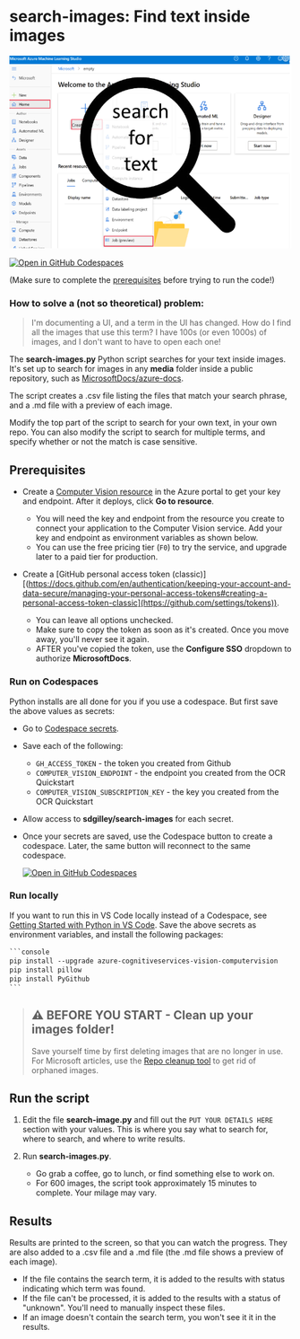 # search-images: Find text inside images

![search-images](media/search-for-text.png)

[![Open in GitHub Codespaces](https://github.com/codespaces/badge.svg)](https://codespaces.new/sdgilley/search-images?quickstart=1)

(Make sure to complete the [prerequisites](#prerequisites) before trying to run the code!)

### How to solve a (not so theoretical) problem:

> I'm documenting a UI, and a term in the UI has changed.  How do I find all the images that use this term?  I have 100s (or even 1000s) of images, and I don't want to have to open each one!

The **search-images.py** Python script searches for your text inside images. It's set up to search for images in any **media** folder inside a public repository, such as [MicrosoftDocs/azure-docs](https://github.com/MicrosoftDocs/azure-docs).  

The script creates a .csv file listing the files that match your search phrase, and a .md file with a preview of each image.

Modify the top part of the script to search for your own text, in your own repo.  You can also modify the script to search for multiple terms, and specify whether or not the match is case sensitive.


## Prerequisites

* Create a [Computer Vision resource](https://portal.azure.com/#create/Microsoft.CognitiveServicesComputerVision) in the Azure portal to get your key and endpoint. After it deploys, click **Go to resource**.

    * You will need the key and endpoint from the resource you create to connect your application to the Computer Vision service. Add your key and endpoint as environment variables as shown below.
    * You can use the free pricing tier (`F0`) to try the service, and upgrade later to a paid tier for production.

* Create a [GitHub personal access token (classic)][(https://docs.github.com/en/authentication/keeping-your-account-and-data-secure/managing-your-personal-access-tokens#creating-a-personal-access-token-classic](https://github.com/settings/tokens)).

    * You can leave all options unchecked.
    * Make sure to copy the token as soon as it's created.  Once you move away, you'll never see it again.
    * AFTER you've copied the token, use the **Configure SSO** dropdown to authorize **MicrosoftDocs**.

### Run on Codespaces

Python installs are all done for you if you use a codespace.  But first save the above values as secrets:
* Go to [Codespace secrets](https://github.com/settings/codespaces).
* Save each of the following:  
    * `GH_ACCESS_TOKEN` - the token you created from Github
    * `COMPUTER_VISION_ENDPOINT` - the endpoint you created from the OCR Quickstart
    * `COMPUTER_VISION_SUBSCRIPTION_KEY` - the key you created from the OCR Quickstart
 * Allow access to **sdgilley/search-images** for each secret.
 * Once your secrets are saved, use the Codespace button to create a codespace.  Later, the same button will reconnect to the same codespace.

    [![Open in GitHub Codespaces](https://github.com/codespaces/badge.svg)](https://codespaces.new/sdgilley/search-images?quickstart=1)

### Run locally

If you want to run this in VS Code locally instead of a Codespace, see [Getting Started with Python in VS Code](https://code.visualstudio.com/docs/python/python-tutorial).  Save the above secrets as environment variables, and install the following packages:

    ```console
    pip install --upgrade azure-cognitiveservices-vision-computervision
    pip install pillow
    pip install PyGithub  
    ```

> ## ⚠️ BEFORE YOU START - Clean up your images folder!
>
> Save yourself time by first deleting images that are no longer in use.  For Microsoft articles, use the [Repo cleanup tool](https://review.learn.microsoft.com/help/contribute/clean-repo-tool?branch=main) to get rid of orphaned images.

## Run the script

1. Edit the file **search-image.py** and fill out the `PUT YOUR DETAILS HERE` section with your values.  This is where you say what to search for, where to search, and where to write results.

1. Run **search-images.py**.
    * Go grab a coffee, go to lunch, or find something else to work on.  
    * For 600 images, the script took approximately 15 minutes to complete. Your milage may vary.

## Results

Results are printed to the screen, so that you can watch the progress.  They are also added to a .csv file and a .md file (the .md file shows a preview of each image).

* If the file contains the search term, it is added to the results with status indicating which term was found.
* If the file can't be processed, it is added to the results with a status of "unknown".  You'll need to manually inspect these files.
* If an image doesn't contain the search term, you won't see it it in the results.



